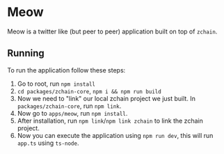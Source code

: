 # Meow

Meow is a twitter like (but peer to peer) application built on top of `zchain`.

## Running

To run the application follow these steps:

1. Go to root, run `npm install`
2. `cd packages/zchain-core`, `npm i && npm run build`
3. Now we need to "link" our local zchain project we just built. In `packages/zchain-core`, run `npm link`.
4. Now go to `apps/meow`, run `npm install`.
5. After installation, run `npm link`/`npm link zchain` to link the zchain project.
6. Now you can execute the application using `npm run dev`, this will run `app.ts` using `ts-node`.